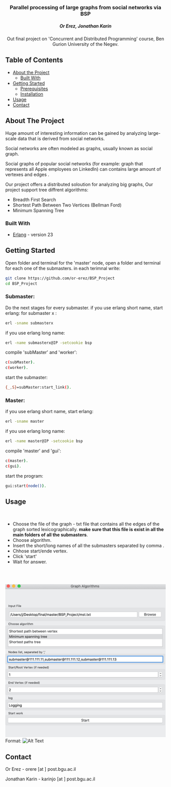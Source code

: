 
<br />
<p align="center">

  <h3 align="center">Parallel processing of large graphs from social networks via BSP</h3>
  <h5 align="center">Or Erez, Jonathan Karin</h5>

  <p align="center">
    Out final project on 'Concurrent and Distributed Programming' course, Ben Gurion University of the Negev.
    <br />
  </p>
</p>



<!-- TABLE OF CONTENTS -->
## Table of Contents

* [About the Project](#about-the-project)
  * [Built With](#built-with)
* [Getting Started](#getting-started)
  * [Prerequisites](#prerequisites)
  * [Installation](#installation)
* [Usage](#usage)
* [Contact](#contact)



<!-- ABOUT THE PROJECT -->
## About The Project
Huge amount of interesting information can be gained by analyzing large-scale data that is derived from social networks.

Social networks are often modeled as graphs, usually known as social graph.

Social graphs of popular social networks (for example: graph that represents all Apple employees on LinkedIn) can contains large amount of vertexes and edges .

Our project offers a distributed soloution for analyzing big graphs, Our project support tree diffrent algorithms:

* Breadth First Search
* Shortest Path Between Two Vertices (Bellman Ford)
* Minimum Spanning Tree

### Built With
* [Erlang](https://www.erlang.org/) - version 23


<!-- GETTING STARTED -->
## Getting Started

Open folder and terminal for the 'master' node, open a folder and terminal for each one of the submasters.
in each terimnal write:
```sh
git clone https://github.com/or-erez/BSP_Project
cd BSP_Project
```

<h3>Submaster: </h3>
Do the next stages for every submaster.
if you use erlang short name, start erlang:
for submaster x :

```sh
erl -sname submasterx
```
if you use erlang long name:
```sh
erl -name submasterx@IP -setcookie bsp
```
compile 'subMaster' and 'worker':
```sh
c(subMaster).
c(worker).
```
start the submaster:
```sh
{_,S}=subMaster:start_link().
```
<h3>Master: </h3>

if you use erlang short name, start erlang:
```sh
erl -sname master
```

if you use erlang long name:
```sh
erl -name master@IP -setcookie bsp
```
compile 'master' and 'gui':
```sh
c(master).
c(gui).
```
start the program:
```sh
gui:start(node()).
```


<!-- USAGE EXAMPLES -->
## Usage
<br />

* Choose the file of the graph - txt file that contains all the edges of the graph sorted lexicographically. <b> make sure that this file is exist in all the main folders of all the submasters</b>. 
* Choose algorithm.
* Insert the short/long names of all the submasters separated by comma .
* Chhose start/ende vertex.
* Click 'start'
* Wait for answer.
<br />
<br />

![GitHub Logo](/1.jpg)
Format: ![Alt Text](url)


<!-- CONTACT -->
## Contact

Or Erez - orere [at ] post.bgu.ac.il

Jonathan Karin - karinjo [at ] post.bgu.ac.il


